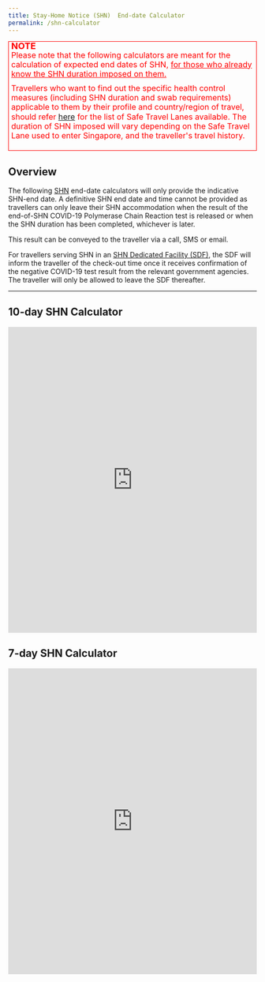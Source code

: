 ```yaml
---
title: Stay-Home Notice (SHN)  End-date Calculator
permalink: /shn-calculator
---
```

<div style="padding-left: 5px; padding-bottom: 20px; font-size:16px; line-height:1.0; color:red; border-style: solid; border-width: 1px;">
<p style="font-size:18px; margin-top:0px; margin-bottom:0px; font-weight:900;"><b>NOTE</b></p>
<p style="font-size:16px; margin-top:0px; margin-bottom:0px; line-height:1.2;">Please note that the following calculators are meant for the calculation of expected end dates of SHN, <u>for those  who already know the SHN duration imposed on them.</u></p>
<p style="font-size:16px; margin-top:10px; margin-bottom:0px; line-height:1.2;">Travellers who want to find out the specific health control measures (including SHN duration and swab requirements) applicable to them by their profile and country/region of travel, should refer <a href="/arriving/overview">here</a> for the list of Safe Travel Lanes available. The duration of SHN imposed will vary depending on the Safe Travel Lane used to enter Singapore, and the traveller's travel history.</p>
</div>

## Overview

The following [SHN](/health/shn) end-date calculators will only provide the indicative SHN-end date. A definitive SHN end date and time cannot be provided as travellers can only leave their SHN accommodation when the result of the end-of-SHN COVID-19 Polymerase Chain Reaction test is released or when the SHN duration has been completed, whichever is later. 

This result can be conveyed to the traveller via a call, SMS or email. 

For travellers serving SHN in an [SHN Dedicated Facility (SDF)](/health/shn/sdf), the SDF will inform the traveller of the check-out time once it receives confirmation of the negative COVID-19 test result from the relevant government agencies. The traveller will only be allowed to leave the SDF thereafter.


-----

<div id="cal"></div>

## 10-day SHN Calculator

<iframe width="100%" height="620" src="https://www.checkfirst.gov.sg/c/d0561e7d-ec2d-4575-83a9-274d5629bb8c" frameborder="0" allow="accelerometer; autoplay; clipboard-write; encrypted-media; gyroscope; picture-in-picture" allowfullscreen></iframe>

## 7-day SHN Calculator

<iframe width="100%" height="620" src="https://www.checkfirst.gov.sg/c/shn-date-calculator-2" frameborder="0" allow="accelerometer; autoplay; clipboard-write; encrypted-media; gyroscope; picture-in-picture" allowfullscreen></iframe>

<!--## 14+7-day SHN Calculator

<iframe width="100%" height="620" src="https://www.checkfirst.gov.sg/c/shn-date-calculator-3" frameborder="0" allow="accelerometer; autoplay; clipboard-write; encrypted-media; gyroscope; picture-in-picture" allowfullscreen></iframe>


## 21-day SHN Calculator

<iframe width="100%" height="620" src="https://www.checkfirst.gov.sg/c/9858b9c8-950e-4393-93f6-92afc1c47e3e" frameborder="0" allow="accelerometer; autoplay; clipboard-write; encrypted-media; gyroscope; picture-in-picture" allowfullscreen></iframe>-->
